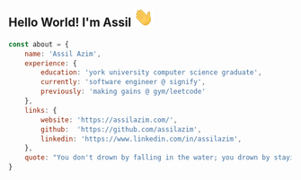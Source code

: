 ## Hello World! I'm Assil <img src="https://github.com/assilazim/assilazim/blob/main/Hi.gif" width="35">

```javascript
const about = {
    name: 'Assil Azim',
    experience: {
        education: 'york university computer science graduate',
        currently: 'software engineer @ signify',
        previously: 'making gains @ gym/leetcode'
    },
    links: {
        website: 'https://assilazim.com/', 
        github:  'https://github.com/assilazim',
        linkedin: 'https://www.linkedin.com/in/assilazim',
    },
    quote: "You don't drown by falling in the water; you drown by staying there." - Edwin Louis Cole
}
```
